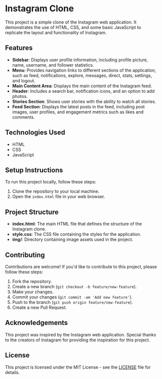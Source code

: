 # Instagram Clone

This project is a simple clone of the Instagram web application. It demonstrates the use of HTML, CSS, and some basic JavaScript to replicate the layout and functionality of Instagram.

## Features

- **Sidebar**: Displays user profile information, including profile picture, name, username, and follower statistics.
- **Menu**: Provides navigation links to different sections of the application, such as feed, notifications, explore, messages, direct, stats, settings, and logout.
- **Main Content Area**: Displays the main content of the Instagram feed.
- **Header**: Includes a search bar, notification icons, and an option to add photos.
- **Stories Section**: Shows user stories with the ability to watch all stories.
- **Feed Section**: Displays the latest posts in the feed, including post images, user profiles, and engagement metrics such as likes and comments.

## Technologies Used

- HTML
- CSS
- JavaScript

## Setup Instructions

To run this project locally, follow these steps:

1. Clone the repository to your local machine.
2. Open the `index.html` file in your web browser.

## Project Structure

- **index.html**: The main HTML file that defines the structure of the Instagram clone.
- **style.css**: The CSS file containing the styles for the application.
- **img/**: Directory containing image assets used in the project.

## Contributing

Contributions are welcome! If you'd like to contribute to this project, please follow these steps:

1. Fork the repository.
2. Create a new branch (`git checkout -b feature/new-feature`).
3. Make your changes.
4. Commit your changes (`git commit -am 'Add new feature'`).
5. Push to the branch (`git push origin feature/new-feature`).
6. Create a new Pull Request.

## Acknowledgements

This project was inspired by the Instagram web application. Special thanks to the creators of Instagram for providing the inspiration for this project.

## License

This project is licensed under the MIT License - see the [LICENSE](LICENSE) file for details.
